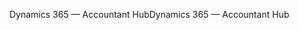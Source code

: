 <span data-ttu-id="b5fae-101">Dynamics 365 — Accountant Hub</span><span class="sxs-lookup"><span data-stu-id="b5fae-101">Dynamics 365 — Accountant Hub</span></span>
